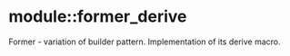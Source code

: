
# module::former_derive

Former - variation of builder pattern. Implementation of its derive macro.

